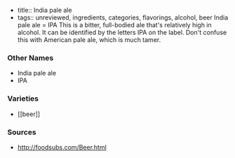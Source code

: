 - title:: India pale ale
- tags:: unreviewed, ingredients, categories, flavorings, alcohol, beer
India pale ale = IPA This is a bitter, full-bodied ale that's relatively high in alcohol. It can be identified by the letters IPA on the label. Don't confuse this with American pale ale, which is much tamer.

### Other Names

* India pale ale
* IPA

### Varieties

* [[beer]]

### Sources
* http://foodsubs.com/Beer.html

